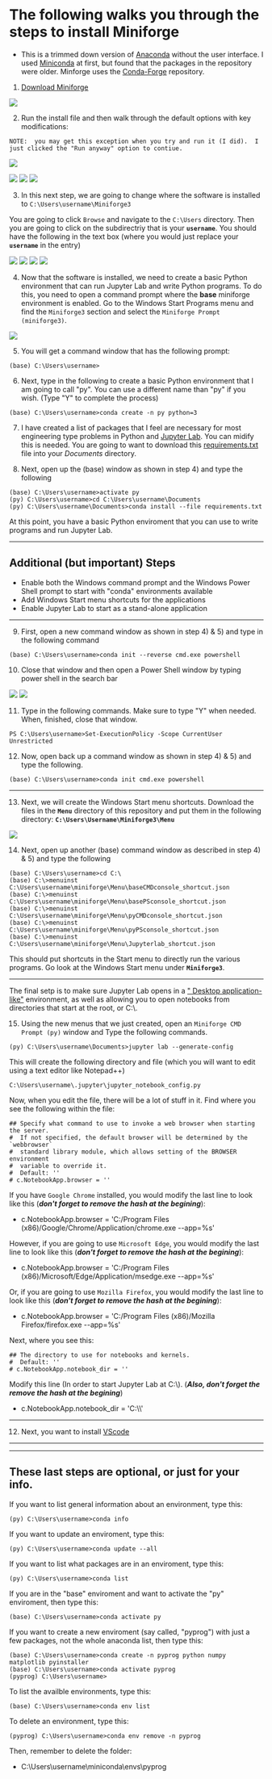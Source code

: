 # The following walks you through the steps to install Miniforge
 * This is a trimmed down version of [Anaconda](https://anaconda.org/) without the user interface.  I used [Miniconda](https://docs.conda.io/en/latest/miniconda.html) at first, but found that the packages in the repository were older.  Minforge uses the [Conda-Forge](https://conda-forge.org/) repository.

1) [Download Miniforge](https://github.com/conda-forge/miniforge)

![](/images/MiniforgeInstall_A.png)

2) Run the install file and then walk through the default options with key modifications:

`NOTE:  you may get this exception when you try and run it (I did).  I just clicked the "Run anyway" option to contiue.`

![](/images/MiniforgeInstall_B.png)

![](/images/MiniforgeInstall_C.png)
![](/images/MiniforgeInstall_D.png)
![](/images/MiniforgeInstall_E.png)

3) In this next step, we are going to change where the software is installed to  `C:\Users\username\Miniforge3`

  You are going to click `Browse` and navigate to the `C:\Users` directory.  Then you are going to click on the subdirectriy that is your __`username`__. You should have the following in the text box (where you would just replace your __`username`__ in the entry)

![](/images/MiniforgeInstall_F.png)
![](/images/MiniforgeInstall_G.png)
![](/images/MiniforgeInstall_H.png)
![](/images/MiniforgeInstall_I.png)

4) Now that the software is installed, we need to create a basic Python environment that can run Jupyter Lab and write Python programs.  To do this, you need to open a command prompt where the **base** miniforge environment is enabled.  Go to the Windows Start Programs menu and find the `Miniforge3` section and select the `Miniforge Prompt (miniforge3)`.

![](/images/MiniforgeInstall_J.png)

5) You will get a command window that has the following prompt:

```
(base) C:\Users\username>
```

6) Next, type in the following to create a basic Python environment that I am going to call "py".  You can use a different name than "py" if you wish.  (Type "Y" to complete the process)
```
(base) C:\Users\username>conda create -n py python=3
```

7) I have created a list of packages that I feel are necessary for most engineering type problems in Python and [Jupyter Lab](https://jupyter.org/).  You can midify this is needed.  You are going to want to download this [requirements.txt](requirements.txt) file into your *Documents* directory.

8) Next, open up the (base) window as shown in step 4) and type the following
```
(base) C:\Users\username>activate py
(py) C:\Users\username>cd C:\Users\username\Documents
(py) C:\Users\username\Documents>conda install --file requirements.txt
```
At this point, you have a basic Python enviroment that you can use to write programs and run Jupyter Lab.

---
## Additional (but important) Steps
* Enable both the Windows command prompt and the Windows Power Shell prompt to start with "conda" environments available
* Add Windows Start menu shortcuts for the applications
* Enable Jupyter Lab to start as a stand-alone application
---

9) First, open a new command window as shown in step 4) & 5) and type in the following command
```
(base) C:\Users\username>conda init --reverse cmd.exe powershell
```
10) Close that window and then open a Power Shell window by typing power shell in the search bar

![](/images/CondaInit_A.png)
![](/images/CondaInit_B.png)

11) Type in the following commands.  Make sure to type "Y" when needed.  When, finished, close that window.
```
PS C:\Users\username>Set-ExecutionPolicy -Scope CurrentUser Unrestricted
```
12) Now, open back up a command window as shown in step 4) & 5) and type the following.
```
(base) C:\Users\username>conda init cmd.exe powershell
```
---
13) Next, we will create the Windows Start menu shortcuts. Download the files in the __`Menu`__ directory of this repository and put them in the following directory:
__`C:\Users\Username\Miniforge3\Menu`__

![](/images/MenuDirectroy.png)

14) Next, open up another (base) command window as described in step 4) & 5) and type the following
```
(base) C:\Users\username>cd C:\
(base) C:\>menuinst C:\Users\username\miniforge\Menu\baseCMDconsole_shortcut.json
(base) C:\>menuinst C:\Users\username\miniforge\Menu\basePSconsole_shortcut.json
(base) C:\>menuinst C:\Users\username\miniforge\Menu\pyCMDconsole_shortcut.json
(base) C:\>menuinst C:\Users\username\miniforge\Menu\pyPSconsole_shortcut.json
(base) C:\>menuinst C:\Users\username\miniforge\Menu\Jupyterlab_shortcut.json
```
This should put shortcuts in the Start menu to directly run the various programs.  Go look at the Windows Start menu under __`Miniforge3`__.

---

The final setp is to make sure Jupyter Lab opens in a [" Desktop application-like"](http://christopherroach.com/articles/jupyterlab-desktop-app/) environment, as well as allowing you to open notebooks from directories that start at the root, or C:\\.

15) Using the new menus that we just created, open an `Miniforge CMD Prompt (py)` window and Type the following commands.

```
(py) C:\Users\username\Documents>jupyter lab --generate-config
```

This will create the following directory and file (which you will want to edit using a text editor like Notepad++)

`C:\Users\username\.jupyter\jupyter_notebook_config.py`

Now, when you edit the file, there will be a lot of stuff in it. Find where you see the following within the file:
```
## Specify what command to use to invoke a web browser when starting the server.
#  If not specified, the default browser will be determined by the `webbrowser`
#  standard library module, which allows setting of the BROWSER environment
#  variable to override it.
#  Default: ''
# c.NotebookApp.browser = '' 
```
If you have `Google Chrome` installed, you would modify the last line to look like this (*__don't forget to remove the hash at the begining__*):
* c.NotebookApp.browser = 'C:/Program Files (x86)/Google/Chrome/Application/chrome.exe --app=%s'

However, if you are going to use `Microsoft Edge`, you would modify the last line to look like this (*__don't forget to remove the hash at the begining__*):
* c.NotebookApp.browser = 'C:/Program Files (x86)/Microsoft/Edge/Application/msedge.exe --app=%s'

Or, if you are going to use `Mozilla Firefox`, you would modify the last line to look like this (*__don't forget to remove the hash at the begining__*):
* c.NotebookApp.browser = 'C:/Program Files (x86)/Mozilla Firefox/firefox.exe --app=%s'


Next, where you see this:
```
## The directory to use for notebooks and kernels.
#  Default: ''
# c.NotebookApp.notebook_dir = ''
```
Modify this line (In order to start Jupyter Lab at C:\\). (*__Also, don't forget the remove the hash at the begining__*)
* c.NotebookApp.notebook_dir = 'C:\\\\'
---

12) Next, you want to install [VScode](VScode.md)

---
---

## These last steps are optional, or just for your info.

If you want to list general information about an environment, type this:
```
(py) C:\Users\username>conda info
```

If you want to update an enviroment, type this:
```
(py) C:\Users\username>conda update --all
```

If you want to list what packages are in an enviroment, type this:
```
(py) C:\Users\username>conda list
```

If you are in the "base" enviroment and want to activate the "py" enviroment, then type this: 
```
(base) C:\Users\username>conda activate py
```

If you want to create a new enviroment (say called, "pyprog") with just a few packages, not the whole anaconda list, then type this:
```
(base) C:\Users\username>conda create -n pyprog python numpy matplotlib pyinstaller
(base) C:\Users\username>conda activate pyprog
(pyprog) C:\Users\username>
```

To list the availble environments, type this:
```
(base) C:\Users\username>conda env list
```

To delete an environment, type this:
```
(pyprog) C:\Users\username>conda env remove -n pyprog
```
Then, remember to delete the folder:
* C:\Users\username\miniconda\envs\pyprog
